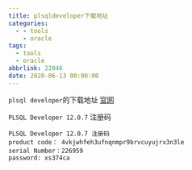 ```yaml
---
title: plsqldeveloper下载地址
categories:
  - - tools
    - oracle
tags:
  - tools
  - oracle
abbrlink: 22046
date: 2020-06-13 00:00:00
---
```


`plsql developer`的下载地址 [官网](https://www.allroundautomations.com/registered-plsqldev/)

`PLSQL Developer 12.0.7` 注册码

```
PLSQL Developer 12.0.7 注册码
product code： 4vkjwhfeh3ufnqnmpr9brvcuyujrx3n3le 
serial Number：226959 
password: xs374ca
```



